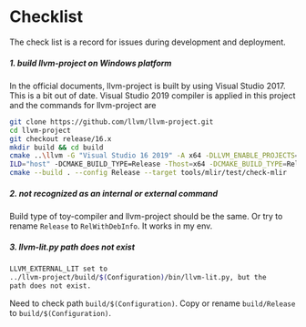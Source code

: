# Checklist

The check list is a record for issues during development and deployment.

##### 1. build llvm-project on Windows platform

In the official documents, llvm-project is built by using Visual Studio 2017. This is a bit out of date. Visual Studio
2019 compiler is applied in this project and the commands for llvm-project are

```bash
git clone https://github.com/llvm/llvm-project.git
cd llvm-project
git checkout release/16.x
mkdir build && cd build
cmake ..\llvm -G "Visual Studio 16 2019" -A x64 -DLLVM_ENABLE_PROJECTS=mlir -DLLVM_BUILD_EXAMPLES=ON -DLLVM_TARGETS_TO_BU
ILD="host" -DCMAKE_BUILD_TYPE=Release -Thost=x64 -DCMAKE_BUILD_TYPE=Release -DLLVM_ENABLE_ASSERTIONS=ON
cmake --build . --config Release --target tools/mlir/test/check-mlir
```

##### 2. not recognized as an internal or external command

Build type of toy-compiler and llvm-project should be the same. Or try to rename `Release` to `RelWithDebInfo`. It works
in my env.

##### 3. llvm-lit.py path does not exist

```bash
LLVM_EXTERNAL_LIT set to
../llvm-project/build/$(Configuration)/bin/llvm-lit.py, but the
path does not exist.
```

Need to check path `build/$(Configuration)`. Copy or rename `build/Release` to `build/$(Configuration)`.
